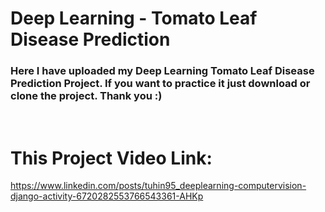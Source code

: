 # Deep Learning - Tomato Leaf Disease Prediction

### Here I have uploaded my Deep Learning Tomato Leaf Disease Prediction Project. If you want to practice it just download or clone the project. Thank you :)
<br/>

# This Project Video Link:

https://www.linkedin.com/posts/tuhin95_deeplearning-computervision-django-activity-6720282553766543361-AHKp

